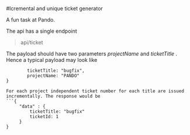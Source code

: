 #Icremental and unique ticket generator

A fun task at Pando.

The api has a single endpoint 
> api/ticket

The payload should have two parameters *projectName* and *ticketTitle* . Hence a typical payload may look like
```{
        ticketTitle: "bugfix",
        projectName: "PANDO"
}

For each project independent ticket number for each title are issued incrementally. The response would be
```{
     "data" : {
         ticketTitle: "bugfix" 
         ticketId: 1
     }
}
